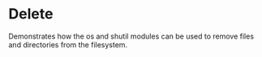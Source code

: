 # Delete

Demonstrates how the os and shutil modules can be used to remove files and
directories from the filesystem.